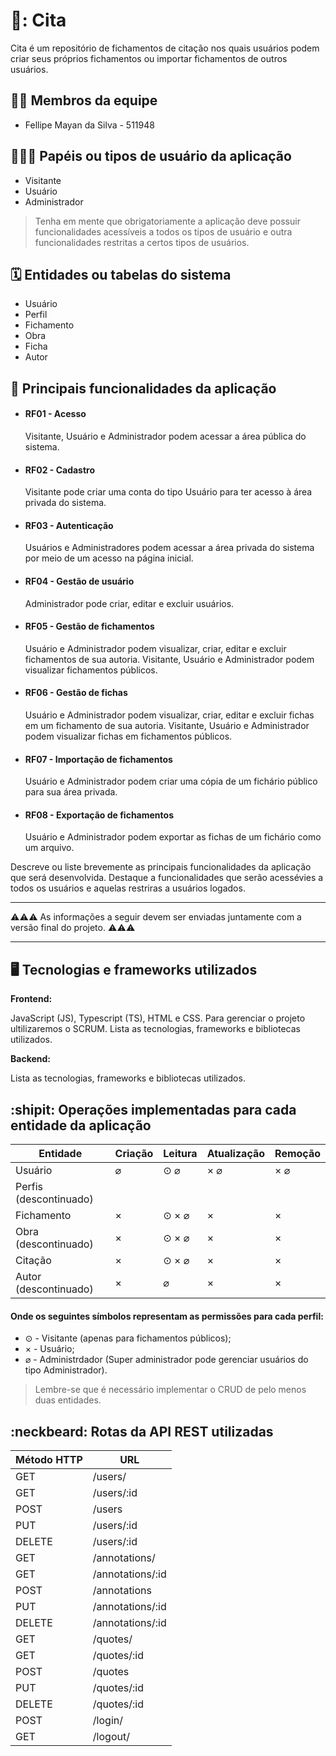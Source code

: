 # 💬: Cita

Cita é um repositório de fichamentos de citação nos quais usuários podem criar seus próprios fichamentos ou importar fichamentos de outros usuários.

## :technologist: Membros da equipe

<ul>
  <li>
    Fellipe Mayan da Silva - 511948
  </li>
</ul> 

## :people_holding_hands: Papéis ou tipos de usuário da aplicação

<ul>
  <li> Visitante </li>
  <li> Usuário </li>
  <li> Administrador </li>
</ul>

> Tenha em mente que obrigatoriamente a aplicação deve possuir funcionalidades acessíveis a todos os tipos de usuário e outra funcionalidades restritas a certos tipos de usuários.

## :spiral_calendar: Entidades ou tabelas do sistema

<ul>
  <li> Usuário </li>
  <li> Perfil </li>
  <li> Fichamento </li>
  <li> Obra </li>
  <li> Ficha </li>
  <li> Autor </li>
</ul>

## :triangular_flag_on_post:	 Principais funcionalidades da aplicação

<ul>
  <li>
    <h4>RF01 - Acesso</h4>
    <p>Visitante, Usuário e Administrador podem acessar a área pública do sistema.</p>
  </li>
  <li>
    <h4>RF02 - Cadastro</h4>
    <p>Visitante pode criar uma conta do tipo Usuário para ter acesso à área privada do sistema.</p>
  </li>
  <li>
    <h4>RF03 - Autenticação</h4>
    <p>Usuários e Administradores podem acessar a área privada do sistema por meio de um acesso na página inicial.</p>
  </li>
  <li>
    <h4>RF04 - Gestão de usuário</h4>
    <p>Administrador pode criar, editar e excluir usuários.</p>
  </li>
  <li>
    <h4>RF05 - Gestão de fichamentos</h4>
    <p>Usuário e Administrador podem visualizar, criar, editar e excluir fichamentos de sua autoria. Visitante, Usuário e Administrador podem visualizar fichamentos públicos.</p>
  </li>
  <li>
    <h4>RF06 - Gestão de fichas</h4>
    <p>Usuário e Administrador podem visualizar, criar, editar e excluir fichas em um fichamento de sua autoria. Visitante, Usuário e Administrador podem visualizar fichas em fichamentos públicos.</p>
  </li>
  <li>
    <h4>RF07 - Importação de fichamentos</h4>
    <p>Usuário e Administrador podem criar uma cópia de um fichário público para sua área privada.</p>
  </li>
  <li>
    <h4>RF08 - Exportação de fichamentos</h4>
    <p>Usuário e Administrador podem exportar as fichas de um fichário como um arquivo.</p>
  </li>
</ul>

Descreve ou liste brevemente as principais funcionalidades da aplicação que será desenvolvida. Destaque a funcionalidades que serão acessévies a todos os usuários e aquelas restriras a usuários logados.

----

:warning::warning::warning: As informações a seguir devem ser enviadas juntamente com a versão final do projeto. :warning::warning::warning:


----

## :desktop_computer: Tecnologias e frameworks utilizados

**Frontend:**

JavaScript (JS), Typescript (TS), HTML e CSS. Para gerenciar o projeto ultilizaremos o SCRUM. 
Lista as tecnologias, frameworks e bibliotecas utilizados.

**Backend:**

Lista as tecnologias, frameworks e bibliotecas utilizados.


## :shipit: Operações implementadas para cada entidade da aplicação

 
| Entidade| Criação | Leitura | Atualização | Remoção |
| --- | --- | --- | --- | --- |
| Usuário | ⌀ | ⊙ ⌀ | × ⌀ | × ⌀ |
| Perfis (descontinuado) |  |  |  |  |
| Fichamento | × | ⊙ × ⌀ | × | × |
| Obra (descontinuado) | × | ⊙ × ⌀ | × | × |
| Citação | × | ⊙ × ⌀ | × | × |
| Autor (descontinuado) | × | ⌀ | × | × |

<h4>Onde os seguintes símbolos representam as permissões para cada perfil:</h4>
<ul>
  <li>⊙ - Visitante (apenas para fichamentos públicos);</li>
  <li>× - Usuário;</li>
  <li>⌀ - Administrdador (Super administrador pode gerenciar usuários do tipo Administrador). </li>
</ul>

> Lembre-se que é necessário implementar o CRUD de pelo menos duas entidades.

## :neckbeard: Rotas da API REST utilizadas

| Método HTTP | URL |
| --- | --- |
| GET | /users/|
| GET | /users/:id|
| POST | /users |
| PUT | /users/:id |
| DELETE | /users/:id |
| GET | /annotations/ |
| GET | /annotations/:id |
| POST | /annotations |
| PUT | /annotations/:id |
| DELETE | /annotations/:id |
| GET | /quotes/ |
| GET | /quotes/:id |
| POST | /quotes |
| PUT | /quotes/:id |
| DELETE | /quotes/:id |
| POST | /login/|
| GET | /logout/|
